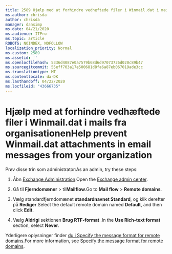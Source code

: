 ```yaml
---
title: 2589 Hjælp med at forhindre vedhæftede filer i Winmail.dat i mails fra din organisation
ms.author: chrisda
author: chrisda
manager: dansimp
ms.date: 04/21/2020
ms.audience: ITPro
ms.topic: article
ROBOTS: NOINDEX, NOFOLLOW
localization_priority: Normal
ms.custom: 2589
ms.assetid: ''
ms.openlocfilehash: 5336d4087e0a7579b68d6d97073726d020c89b47
ms.sourcegitcommit: 55eff703a17e500681d8fa6a87eb067019ade3cc
ms.translationtype: MT
ms.contentlocale: da-DK
ms.lasthandoff: 04/22/2020
ms.locfileid: "43666735"
---
```

# <a name="help-prevent-winmaildat-attachments-in-email-messages-from-your-organization"></a><span data-ttu-id="c83ac-102">Hjælp med at forhindre vedhæftede filer i Winmail.dat i mails fra organisationen</span><span class="sxs-lookup"><span data-stu-id="c83ac-102">Help prevent Winmail.dat attachments in email messages from your organization</span></span>

<span data-ttu-id="c83ac-103">Prøv disse trin som administrator:</span><span class="sxs-lookup"><span data-stu-id="c83ac-103">As an admin, try these steps:</span></span>

1. <span data-ttu-id="c83ac-104">Åbn [Exchange Administration](https://outlook.office365.com/ecp/).</span><span class="sxs-lookup"><span data-stu-id="c83ac-104">Open the [Exchange admin center](https://outlook.office365.com/ecp/).</span></span>

2. <span data-ttu-id="c83ac-105">Gå til **Fjerndomæner** > til**Mailflow**.</span><span class="sxs-lookup"><span data-stu-id="c83ac-105">Go to **Mail flow** > **Remote domains**.</span></span>

3. <span data-ttu-id="c83ac-106">Vælg standardfjerndomænet **standardnavnet Standard**, og klik derefter på **Rediger**.</span><span class="sxs-lookup"><span data-stu-id="c83ac-106">Select the default remote domain named **Default**, and then click **Edit**.</span></span>

4. <span data-ttu-id="c83ac-107">Vælg **Aldrig**i sektionen **Brug RTF-format** .</span><span class="sxs-lookup"><span data-stu-id="c83ac-107">In the **Use Rich-text format** section, select **Never**.</span></span>

<span data-ttu-id="c83ac-108">Yderligere oplysninger finder [du i Specify the message format for remote domains](https://docs.microsoft.com/Exchange/mail-flow-best-practices/remote-domains/remote-domains#specifying-message-format).</span><span class="sxs-lookup"><span data-stu-id="c83ac-108">For more information, see [Specify the message format for remote domains](https://docs.microsoft.com/Exchange/mail-flow-best-practices/remote-domains/remote-domains#specifying-message-format).</span></span>
